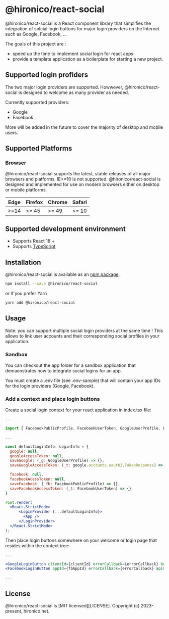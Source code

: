 # @hironico/react-social

@hironico/react-social is a React component library that simplifies the integration of solcial login buttons for major login providers on the Internet such as Google, Facebook, ...

The goals of this project are : 
- speed up the time to implement social login for react apps
- provide a template application as a boilerplate for starting a new project.

## Supported login profiders

The two major login providers are supported. Howwever, @hironico/react-social is designed to welcome as many provider as needed.

Currently supported providers:

- Google
- Facebook

More will be added in the future to cover the majority of desktop and mobile users.

## Supported Platforms

### Browser

@hironico/react-social supports the latest, stable releases of all major browsers and platforms. IE<=10 is not supported. @hironico/react-social is designed and implemented for use on modern browsers either on desktop or mobile platforms.

| Edge | Firefox | Chrome | Safari |
| ---- | ------- | ------ | ------ |
| >=14 | >= 45   | >= 49  | >= 10  |

## Supported development environment

- Supports React 18 +
- Supports [TypeScript](http://www.typescriptlang.org/)

## Installation

@hironico/react-social is available as an [npm package][npm-home].

```bash
npm install --save @hironico/react-social
```

or if you prefer Yarn

```bash
yarn add @hironico/react-social
```

## Usage

Note: you can support multiple social login providers at the same time ! This allows to link user accounts and their corresponding social profiles in your application.

### Sandbox

You can checkout the app folder for a sandbox application that demaonstrates how to integrate social logins for an app.

You must create a .env file (see .env-sample) that will contain your app IDs for the login providers (Google, Facebook). 

### Add a context and place login buttons

Create a social login context for your react application in index.tsx file:

```jsx
... 

import { FacebookPublicProfile, FacebookUserToken, GoogleUserProfile, LoginInfo, LoginProvider } from '@hironico/react-social';

...

const defaultLoginInfo: LoginInfo = {
  google: null,
  googleAccessToken: null,    
  saveGoogle: (_g: GoogleUserProfile) => {},
  saveGoogleAccessToken: (_t: google.accounts.oauth2.TokenResponse) => {},

  facebook: null,
  facebookAcessToken: null,
  saveFacebook: (_fb: FacebookPublicProfile) => {},
  saveFacebookAccessToken: (_t: FacebookUserToken) => {}
}

root.render(
  <React.StrictMode>
      <LoginProvider {...defaultLoginInfo}>
        <App />
      </LoginProvider>      
  </React.StrictMode>
);
```
Then place login buttons somewhere on your welcome or login page that resides within the context tree:

```jsx
...

<GoogleLoginButton clientId={clientId} errorCallback={errorCallback} buttonConfig={btnConfig} />
<FacebookLoginButton appId={fbAppId} errorCallback={errorCallback} apiVersion="v17.0" />

...
```

## License

@hironico/react-social is [MIT licensed][LICENSE]. Copyright (c) 2023-present, hironico.net.

[npm-home]: https://www.npmjs.com/package/@hironico/react-social